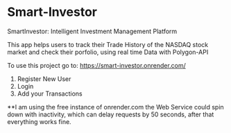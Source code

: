 # Smart-Investor

SmartInvestor: Intelligent Investment Management Platform

This app helps users to track their Trade History of the NASDAQ stock market and check their porfolio, using real time Data with Polygon-API

To use this project go to: https://smart-investor.onrender.com/

1. Register New User
2. Login
3. Add your Transactions

\*\*I am using the free instance of onrender.com the Web Service could spin down with inactivity, which can delay requests by 50 seconds, after that everything works fine.
